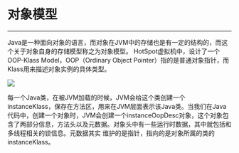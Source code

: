 # 对象模型
---
Java是一种面向对象的语言，而对象在JVM中的存储也是有一定的结构的，而这个关于对象自身的存储模型称之为对象模型。
HotSpot虚拟机中，设计了一个OOP-Klass  Model，OOP（Ordinary Object Pointer）指的是普通对象指针，而Klass用来描述对象实例的具体类型。

![](https://github.com/c-agan/notes/blob/master/images/Java%E5%AF%B9%E8%B1%A1%E6%A8%A1%E5%9E%8B.png)

每一个Java类，在被JVM加载的时候，JVM会给这个类创建一个instanceKlass，保存在方法区，用来在JVM层面表示该Java类。当我们在Java代码中，创建一个对象时，JVM会创建一个instanceOopDesc对象，这个对象包含了两部分信息，方法头以及元数据。对象头中有一些运行时数据，其中就包括和多线程相关的锁信息。元数据其实
维护的是指针，指向的是对象所属的类的instanceKlass。
